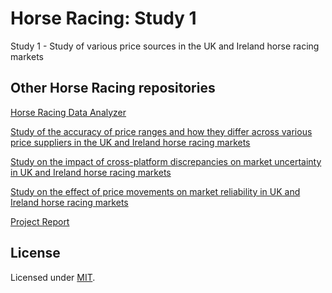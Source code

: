 # Horse Racing: Study 1
Study 1 - Study of various price sources in the UK and Ireland horse racing markets

## Other Horse Racing repositories

[Horse Racing Data Analyzer](https://github.com/adamcorren/horse_racing_data_analyzer)

[Study of the accuracy of price ranges and how they differ across various price suppliers in the UK and Ireland horse racing markets](https://github.com/adamcorren/horse_racing_study_2)

[Study on the impact of cross-platform discrepancies on market uncertainty in UK and Ireland horse racing markets](https://github.com/adamcorren/horse_racing_study_3)

[Study on the effect of price movements on market reliability in UK and Ireland horse racing markets](https://github.com/adamcorren/horse_racing_study_4)

[Project Report](https://github.com/adamcorren/horse_racing_project_report)

## License

Licensed under [MIT]((https://opensource.org/license/mit/)).
